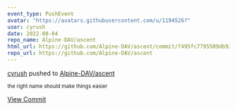 ```yaml
---
event_type: PushEvent
avatar: "https://avatars.githubusercontent.com/u/1194526?"
user: cyrush
date: 2022-08-04
repo_name: Alpine-DAV/ascent
html_url: https://github.com/Alpine-DAV/ascent/commit/f495fc7795509db92fd8d9838f4ae4781e8dbc1b
repo_url: https://github.com/Alpine-DAV/ascent
---
```


<a href='https://github.com/cyrush' target='_blank'>cyrush</a> pushed to <a href='https://github.com/Alpine-DAV/ascent' target='_blank'>Alpine-DAV/ascent</a>

<small>the right name should make things easier</small>

<a href='https://github.com/Alpine-DAV/ascent/commit/f495fc7795509db92fd8d9838f4ae4781e8dbc1b' target='_blank'>View Commit</a>